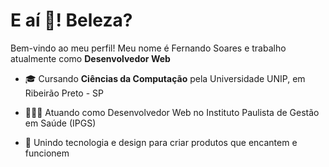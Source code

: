 <h1 align="left">E aí 👋! Beleza?</h1> 
<p>Bem-vindo ao meu perfil! Meu nome é Fernando Soares e trabalho atualmente como <b>Desenvolvedor Web</b></p>

- 🎓 Cursando **Ciências da Computação** pela Universidade UNIP, em Ribeirão Preto - SP

- 👨🏻‍💻 Atuando como Desenvolvedor Web no Instituto Paulista de Gestão em Saúde (IPGS)

- 🚀 Unindo tecnologia e design para criar produtos que encantem e funcionem
